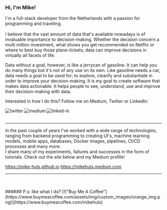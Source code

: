 ### Hi, I'm Mike!
I'm a full-stack developer from the Netherlands with a passion for programming and traveling.
<br>
<br>
I believe that the vast amount of data that's available nowadays is of invaluable importance to decision-making.
Whether the decision concern a multi million investment, what shows you get recommended on Netflix or 
where to best buy those plane-tickets; data can improve decisions in virtually all facets of life.

Data without a goal, however, is like a jerrycan of gasoline. It can help you do many things
but it's not of any use on its own. 
Like gasoline needs a car, data needs a goal to be used for; to explore, clearify and substantiate in order to
improve your decision-making. It is my goal to create software that makes data actionable.
It helps people to see, understand, use and improve their decision-making with data. 

Interested in how I do this? 
Follow me on Medium, Twitter or LinkedIn:

[<img align="left" alt="twitter" src="https://img.shields.io/badge/twitter-%231DA1F2.svg?&style=for-the-badge&logo=twitter&logoColor=white" />](https://twitter.com/Mike_Huls)
[<img align="left" alt="medium" src="https://img.shields.io/badge/medium-%2312100E.svg?&style=for-the-badge&logo=medium&logoColor=white" />](https://mikehuls.medium.com/)
[<img align="left" alt="linked-in" src="https://img.shields.io/badge/linkedin-%230077B5.svg?&style=for-the-badge&logo=LinkedIn&logoColor=white" />](https://www.linkedin.com/in/mikehuls/)  

<br><br>
<hr>
In the past couple of years I've worked with a wide range of technologies, ranging from 
backend programming to creating UI's, machine learning models, mobile apps, databases, 
Docker images, pipelines, CI/CD processes and many more.
<br>I share many of my experiments, failures and successes in the form of tutorials.
 Check out the site below and my Medium profile!

https://mike-huls.github.io
https://mikehuls.medium.com

<hr>
<br>
<br>
###### P.s: like what I do?
[!["Buy Me A Coffee"](https://www.buymeacoffee.com/assets/img/custom_images/orange_img.png)](https://www.buymeacoffee.com/mikehuls)
